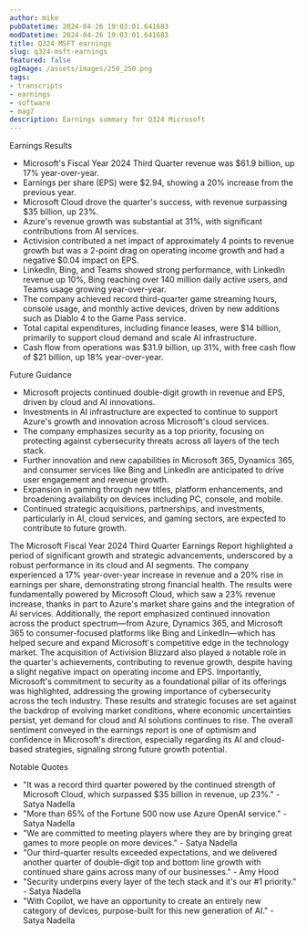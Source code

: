```yaml
---
author: mike
pubDatetime: 2024-04-26 19:03:01.641683
modDatetime: 2024-04-26 19:03:01.641683
title: Q324 MSFT earnings
slug: q324-msft-earnings
featured: false
ogImage: /assets/images/250_250.png
tags:
- transcripts
- earnings
- software
- mag7
description: Earnings summary for Q324 Microsoft
---
```

Earnings Results

- Microsoft's Fiscal Year 2024 Third Quarter revenue was $61.9 billion, up 17% year-over-year.
- Earnings per share (EPS) were $2.94, showing a 20% increase from the previous year.
- Microsoft Cloud drove the quarter's success, with revenue surpassing $35 billion, up 23%.
- Azure's revenue growth was substantial at 31%, with significant contributions from AI services.
- Activision contributed a net impact of approximately 4 points to revenue growth but was a 2-point drag on operating income growth and had a negative $0.04 impact on EPS.
- LinkedIn, Bing, and Teams showed strong performance, with LinkedIn revenue up 10%, Bing reaching over 140 million daily active users, and Teams usage growing year-over-year.
- The company achieved record third-quarter game streaming hours, console usage, and monthly active devices, driven by new additions such as Diablo 4 to the Game Pass service. 
- Total capital expenditures, including finance leases, were $14 billion, primarily to support cloud demand and scale AI infrastructure.
- Cash flow from operations was $31.9 billion, up 31%, with free cash flow of $21 billion, up 18% year-over-year.

Future Guidance

- Microsoft projects continued double-digit growth in revenue and EPS, driven by cloud and AI innovations.
- Investments in AI infrastructure are expected to continue to support Azure's growth and innovation across Microsoft's cloud services.
- The company emphasizes security as a top priority, focusing on protecting against cybersecurity threats across all layers of the tech stack.
- Further innovation and new capabilities in Microsoft 365, Dynamics 365, and consumer services like Bing and LinkedIn are anticipated to drive user engagement and revenue growth.
- Expansion in gaming through new titles, platform enhancements, and broadening availability on devices including PC, console, and mobile. 
- Continued strategic acquisitions, partnerships, and investments, particularly in AI, cloud services, and gaming sectors, are expected to contribute to future growth.


The Microsoft Fiscal Year 2024 Third Quarter Earnings Report highlighted a period of significant growth and strategic advancements, underscored by a robust performance in its cloud and AI segments. The company experienced a 17% year-over-year increase in revenue and a 20% rise in earnings per share, demonstrating strong financial health. The results were fundamentally powered by Microsoft Cloud, which saw a 23% revenue increase, thanks in part to Azure's market share gains and the integration of AI services. Additionally, the report emphasized continued innovation across the product spectrum—from Azure, Dynamics 365, and Microsoft 365 to consumer-focused platforms like Bing and LinkedIn—which has helped secure and expand Microsoft's competitive edge in the technology market. The acquisition of Activision Blizzard also played a notable role in the quarter's achievements, contributing to revenue growth, despite having a slight negative impact on operating income and EPS. Importantly, Microsoft's commitment to security as a foundational pillar of its offerings was highlighted, addressing the growing importance of cybersecurity across the tech industry. These results and strategic focuses are set against the backdrop of evolving market conditions, where economic uncertainties persist, yet demand for cloud and AI solutions continues to rise. The overall sentiment conveyed in the earnings report is one of optimism and confidence in Microsoft's direction, especially regarding its AI and cloud-based strategies, signaling strong future growth potential.


Notable Quotes

- "It was a record third quarter powered by the continued strength of Microsoft Cloud, which surpassed $35 billion in revenue, up 23%." - Satya Nadella
- "More than 65% of the Fortune 500 now use Azure OpenAI service." - Satya Nadella
- "We are committed to meeting players where they are by bringing great games to more people on more devices." - Satya Nadella
- "Our third-quarter results exceeded expectations, and we delivered another quarter of double-digit top and bottom line growth with continued share gains across many of our businesses." - Amy Hood
- "Security underpins every layer of the tech stack and it's our #1 priority." - Satya Nadella
- "With Copilot, we have an opportunity to create an entirely new category of devices, purpose-built for this new generation of AI." - Satya Nadella